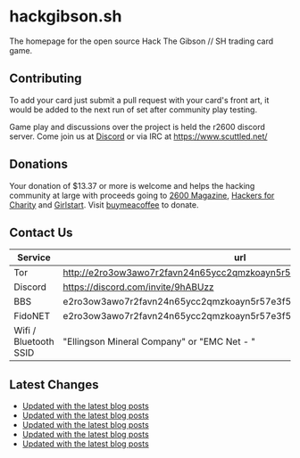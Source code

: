 # hackgibson.sh
The homepage for the open source Hack The Gibson // SH trading card game.


## Contributing

To add your card just submit a pull request with your card's front art, it would be added to the next run of set after community play testing.

Game play and discussions over the project is held the r2600 discord server. Come join us at [Discord](https://discord.com/invite/9hABUzz) or via IRC at https://www.scuttled.net/


## Donations

Your donation of $13.37 or more is welcome and helps the hacking community at large with proceeds going to [2600 Magazine](https://2600.com/), [Hackers for Charity](https://hackersforcharity.org) and [Girlstart](https://girlstart.org).  Visit [buymeacoffee](https://www.buymeacoffee.com/hackgibson.sh) to donate.


## Contact Us

Service | url
-|-
Tor | http://e2ro3ow3awo7r2favn24n65ycc2qmzkoayn5r57e3f56nvjwdcgg32ad.onion
Discord | https://discord.com/invite/9hABUzz
BBS | e2ro3ow3awo7r2favn24n65ycc2qmzkoayn5r57e3f56nvjwdcgg32ad.onion:23
FidoNET | e2ro3ow3awo7r2favn24n65ycc2qmzkoayn5r57e3f56nvjwdcgg32ad.onion:24554
Wifi / Bluetooth SSID | "Ellingson Mineral Company" or "EMC Net - <fidonet address>"

## Latest Changes
<!-- BLOG-POST-LIST:START -->
- [Updated with the latest blog posts](https://github.com/DFW2600/hackgibson.sh/commit/34677d2d2bc00285e4b5c80f6a045dd6bb45f42a)
- [Updated with the latest blog posts](https://github.com/DFW2600/hackgibson.sh/commit/8a5e14c5089a6ba0680b2e572861f5776191b176)
- [Updated with the latest blog posts](https://github.com/DFW2600/hackgibson.sh/commit/43d8b0fb225299b8f802b427af35b1ec9fc55d90)
- [Updated with the latest blog posts](https://github.com/DFW2600/hackgibson.sh/commit/3d7182f71338c4023b23266fb31f1cb56f2cc4d7)
- [Updated with the latest blog posts](https://github.com/DFW2600/hackgibson.sh/commit/0e8d3d2e0c458923378139d65379989424712c2f)
<!-- BLOG-POST-LIST:END -->
